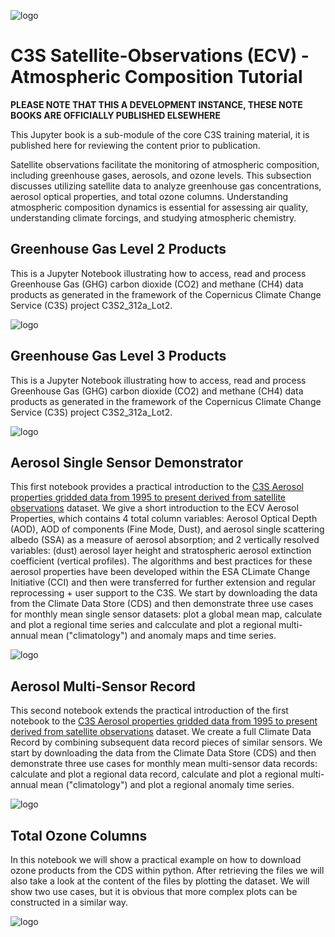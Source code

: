 ![logo](https://climate.copernicus.eu/sites/default/files/custom-uploads/branding/LogoLine_horizon_EC_Cop_ECMWF.png)

# C3S Satellite-Observations (ECV) - Atmospheric Composition Tutorial

**PLEASE NOTE THAT THIS A DEVELOPMENT INSTANCE, THESE NOTE BOOKS ARE OFFICIALLY PUBLISHED ELSEWHERE**

This Jupyter book is a sub-module of the core C3S training material, it is published here for reviewing the
content prior to publication.

Satellite observations facilitate the monitoring of atmospheric composition, including greenhouse gases, aerosols, and ozone levels. This subsection discusses utilizing satellite data to analyze greenhouse gas concentrations, aerosol optical properties, and total ozone columns. Understanding atmospheric composition dynamics is essential for assessing air quality, understanding climate forcings, and studying atmospheric chemistry.

## Greenhouse Gas Level 2 Products

This is a Jupyter Notebook illustrating how to access, read and process Greenhouse Gas (GHG) carbon dioxide (CO2) and methane (CH4) data products as generated in the framework of the Copernicus Climate Change Service (C3S) project C3S2_312a_Lot2.

![logo](./img/GHG_l2.png)

## Greenhouse Gas Level 3 Products

This is a Jupyter Notebook illustrating how to access, read and process Greenhouse Gas (GHG) carbon dioxide (CO2) and methane (CH4) data products as generated in the framework of the Copernicus Climate Change Service (C3S) project C3S2_312a_Lot2.

![logo](./img/GHG_l3.png)

## Aerosol Single Sensor Demonstrator

This first notebook provides a practical introduction to the
[C3S Aerosol properties gridded data from 1995 to present derived from satellite observations](https://cds.climate.copernicus.eu/cdsapp#!/dataset/satellite-aerosol-properties?tab=overview)
dataset.
We give a short introduction to the ECV Aerosol Properties, which contains 4 total column variables: Aerosol Optical Depth (AOD), AOD of components (Fine Mode, Dust), and aerosol single scattering albedo (SSA) as a measure of aerosol absorption; and 2 vertically resolved variables: (dust) aerosol layer height and stratospheric aerosol extinction coefficient (vertical profiles). The algorithms and best practices for these aerosol properties have been developed within the ESA CLimate Change Initiative (CCI) and then were transferred for further extension and regular reprocessing + user support to the C3S. We start by downloading the data from the Climate Data Store (CDS) and then demonstrate three use cases for monthly mean single sensor datasets: plot a global mean map, calculate and plot a regional time series and calcculate and plot a regional multi-annual mean ("climatology") and anomaly maps and time series.

![logo](./img/Aerosol_Single.png)

## Aerosol Multi-Sensor Record

This second notebook extends the practical introduction of the first notebook to the
[C3S Aerosol properties gridded data from 1995 to present derived from satellite observations](https://cds.climate.copernicus.eu/cdsapp#!/dataset/satellite-aerosol-properties?tab=overview)
dataset.
We create a full Climate Data Record by combining subsequent data record pieces of similar sensors. We start by downloading the data from the Climate Data Store (CDS) and then demonstrate three use cases for monthly mean multi-sensor data records: calculate and plot a regional data record, calculate and plot a regional multi-annual mean ("climatology") and plot a regional anomaly time series.

![logo](./img/Aerosol_Multiple.png)

## Total Ozone Columns

In this notebook we will show a practical example on how to download ozone products from the CDS within python. After retrieving the files we will also take a look at the content of the files by plotting the dataset. We will show two use cases, but it is obvious that more complex plots can be constructed in a similar way.

![logo](./img/Total_Ozone.png)


